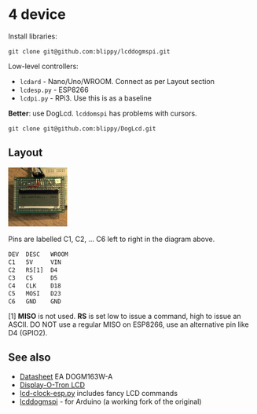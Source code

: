 # 4 device


Install libraries:
```
git clone git@github.com:blippy/lcddogmspi.git
```

Low-level controllers:
* `lcdard` - Nano/Uno/WROOM. Connect as per Layout section
* `lcdesp.py` - ESP8266
* `lcdpi.py` - RPi3. Use this is as a baseline

**Better**: use DogLcd. `lcddomspi` has problems with cursors.

```
git clone git@github.com:blippy/DogLcd.git
```

## Layout

![](4.jpg)

Pins are labelled C1, C2, ... C6 left to right in the diagram above.

```
DEV  DESC   WROOM
C1   5V     VIN
C2   RS[1]  D4  
C3   CS     D5
C4   CLK    D18
C5   MOSI   D23
C6   GND    GND
```

[1] **MISO** is not used. **RS** is set low to issue a command, high to issue an ASCII. DO NOT use a regular MISO on ESP8266, use an alternative pin like D4 (GPIO2).


## See also

* [Datasheet](https://www.lcd-module.com/eng/pdf/doma/dog-me.pdf) EA DOGM163W-A
* [Display-O-Tron LCD](https://shop.pimoroni.com/products/display-o-tron-lcd?gclid=EAIaIQobChMI1qe7iZmU4gIVQpnVCh2DhA0rEAQYAiABEgK1HfD_BwE&utm_campaign=google+shopping&utm_medium=cpc&utm_source=google&variant=2662374913)
* [lcd-clock-esp.py](https://gist.github.com/blippy/ea7709597cae84c3bcde02d2bc18b1e5) includes fancy LCD commands
* [lcddogmspi](https://github.com/blippy/lcddogmspi) -  for Arduino (a working fork of the original)

